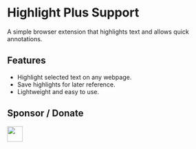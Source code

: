 # Highlight Plus Support
A simple browser extension that highlights text and allows quick annotations.

## Features
- Highlight selected text on any webpage.
- Save highlights for later reference.
- Lightweight and easy to use.

## Sponsor / Donate

<a href="https://imeanup.github.io/highlighter-support/donate.html">
  <img src="https://img.shields.io/badge/PayPal-Donate-blue?logo=paypal" height="36" />
</a>